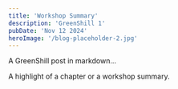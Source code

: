 ```yaml
---
title: 'Workshop Summary'
description: 'GreenShill 1'
pubDate: 'Nov 12 2024'
heroImage: '/blog-placeholder-2.jpg'
---
```


A GreenShill post in markdown...

A highlight of a chapter or a workshop summary.

